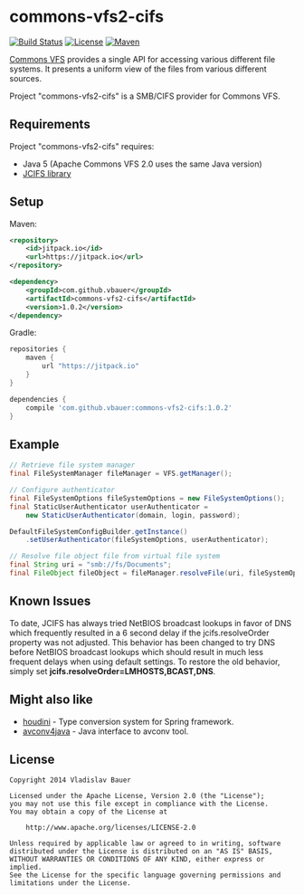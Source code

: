 
# commons-vfs2-cifs

[![Build Status](http://img.shields.io/travis/vbauer/commons-vfs2-cifs.svg?style=flat)](https://travis-ci.org/vbauer/commons-vfs2-cifs)
[![License](http://img.shields.io/badge/License-Apache%2C%20Version%202.0-blue.svg?style=flat)](http://opensource.org/licenses/Apache-2.0)
[![Maven](https://img.shields.io/github/tag/vbauer/commons-vfs2-cifs.svg?label=maven)](https://jitpack.io/#vbauer/commons-vfs2-cifs)

[Commons VFS](http://commons.apache.org/proper/commons-vfs/) provides a single API for accessing various different file systems. It presents a uniform view of the files from various different sources.

Project "commons-vfs2-cifs" is a SMB/CIFS provider for Commons VFS.


## Requirements

Project "commons-vfs2-cifs" requires:
* Java 5 (Apache Commons VFS 2.0 uses the same Java version)
* [JCIFS library](http://jcifs.samba.org)


## Setup

Maven:
```xml
<repository>
    <id>jitpack.io</id>
    <url>https://jitpack.io</url>
</repository>

<dependency>
    <groupId>com.github.vbauer</groupId>
    <artifactId>commons-vfs2-cifs</artifactId>
    <version>1.0.2</version>
</dependency>
```

Gradle:
```groovy
repositories {
    maven {
        url "https://jitpack.io"
    }
}

dependencies {
    compile 'com.github.vbauer:commons-vfs2-cifs:1.0.2'
}
```


## Example

```java
// Retrieve file system manager
final FileSystemManager fileManager = VFS.getManager();

// Configure authenticator
final FileSystemOptions fileSystemOptions = new FileSystemOptions();
final StaticUserAuthenticator userAuthenticator =
    new StaticUserAuthenticator(domain, login, password);

DefaultFileSystemConfigBuilder.getInstance()
    .setUserAuthenticator(fileSystemOptions, userAuthenticator);

// Resolve file object file from virtual file system
final String uri = "smb://fs/Documents";
final FileObject fileObject = fileManager.resolveFile(uri, fileSystemOptions);
```


## Known Issues

To date, JCIFS has always tried NetBIOS broadcast lookups in favor of DNS which frequently resulted in a 6 second
delay  if the jcifs.resolveOrder property was not adjusted. This behavior has been changed to try  DNS before NetBIOS
broadcast lookups which should result in much less frequent delays when using default settings. To restore the old
behavior, simply set **jcifs.resolveOrder=LMHOSTS,BCAST,DNS**.


## Might also like

* [houdini](https://github.com/vbauer/houdini) - Type conversion system for Spring framework.
* [avconv4java](https://github.com/vbauer/avconv4java) - Java interface to avconv tool.


## License

```
Copyright 2014 Vladislav Bauer

Licensed under the Apache License, Version 2.0 (the "License");
you may not use this file except in compliance with the License.
You may obtain a copy of the License at

    http://www.apache.org/licenses/LICENSE-2.0

Unless required by applicable law or agreed to in writing, software
distributed under the License is distributed on an "AS IS" BASIS,
WITHOUT WARRANTIES OR CONDITIONS OF ANY KIND, either express or implied.
See the License for the specific language governing permissions and
limitations under the License.
```
